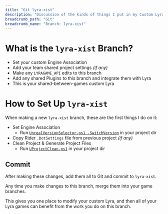 ```yaml
---
title: "Git lyra-xist"
description: "Discussion of the kinds of things I put in my Custom Lyra branch (lyra-xist)"
breadcrumb_path: "Git"
breadcrumb_name: "Branch: lyra-xist"
---
```


# What is the `lyra-xist` Branch?

- Set your custom Engine Association
- Add your team shared project settings *(if any)*
- Make any `LYRAGAME_API` edits to this branch
- Add any shared Plugins to this branch and integrate them with Lyra
- This is your shared-between-games custom Lyra


# How to Set Up `lyra-xist`

When making a new `lyra-xist` branch, these are the first things I do on it:

- Set Engine Association
  - Run [`UnrealVersionSelector.ps1 -SwitchVersion`](https://github.com/XistGG/UnrealXistTools/blob/main/UnrealVersionSelector.ps1) in your project dir
- Copy Rider `.DotSettings` file from previous project *(if any)*
- Clean Project & Generate Project Files
  - Run [`UProjectClean.ps1`](https://github.com/XistGG/UnrealXistTools/blob/main/UProjectClean.ps1) in your project dir


## Commit

After making these changes, add them all to Git and commit to `lyra-xist`.

Any time you make changes to this branch, merge them into your game branches.

This gives you one place to modify your custom Lyra, and then all of your Lyra games
can benefit from the work you do on this branch.
